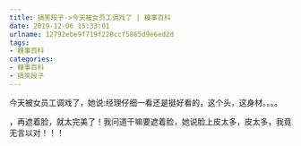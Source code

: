 ```yaml
---
title: 搞笑段子->今天被女员工调戏了 | 糗事百科
date: 2019-12-06 15:33:01
urlname: 12792ebe9f719f220ccf5865d9e6ed2d
tags: 
- 糗事百科
categories:
- 糗事百科
- 搞笑段子
---
```

今天被女员工调戏了，她说:经理仔细一看还是挺好看的，这个头，这身材。。。。

，再遮着脸，就太完美了！我问道干嘛要遮着脸，她说脸上皮太多，皮太多，我竟无言以对！！！


